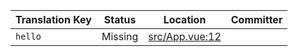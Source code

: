 | Translation Key | Status | Location | Committer |
|-----------------|--------|----------|-----------|
| `hello` | Missing | [src/App.vue:12](https://github.com/staging-gh-org/testRepo/blob/868803f73b6796d287948462ffb2929dd5a8fa7f/src/App.vue#L12) |  |
